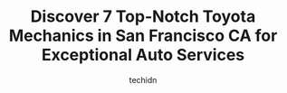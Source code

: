 ---
layout: ampstory
image: https://images.unsplash.com/photo-1539788816080-8bdd722d8c22?ixlib=rb-4.0.3&ixid=MnwxMjA3fDB8MHxwaG90by1wYWdlfHx8fGVufDB8fHx8&auto=format&fit=crop&w=640&h=853&q=80
author: techidn
featured: false
description: If youre in need of trustworthy and skilled Toyota Mechanic in San Francisco CA, USA, youll be pleased to discover the 7 best Toyota Mechanic in town. Their expertise and commitment to cus
title: Discover 7 Top-Notch Toyota Mechanics in San Francisco CA for Exceptional Auto Services
cover:
   title: Discover 7 Top-Notch Toyota Mechanics in San Francisco CA for Exceptional Auto Services
   subtitle: Rickpate
   background: https://images.unsplash.com/photo-1539788816080-8bdd722d8c22?ixlib=rb-4.0.3&ixid=MnwxMjA3fDB8MHxwaG90by1wYWdlfHx8fGVufDB8fHx8&auto=format&fit=crop&w=640&h=853&q=80

pages: 
 - layout: thirds
   top: <h1>#1 San Francisco Toyota Certified Service Center</h1>
   bottom: "<p>Ive been waiting for a tire exchange using my Tire Insurance!!! But after 3 hours, they replace the tire but still waiting for the approval. I needed my car… so, the</p>"
   background: https://www.knot35.com/toplist/wp-content/uploads/2023/06/best-toyota-mechanic-1-in-san-francisco-ca-1685839823.jpeg
   backgroundblur: true
 - layout: thirds
   top: <h1>#2 Automotive Clinic</h1>
   bottom: "<p>2035 Divisadero St, San Francisco, CA 94115, United States</p>"
   background: https://www.knot35.com/toplist/wp-content/uploads/2023/06/best-toyota-mechanic-2-in-san-francisco-ca-1685839824.jpeg
   cta:
      link: https://www.knot35.com/toplist/discover-7-top-notch-toyota-mechanics-in-san-francisco-ca-for-exceptional-auto-services/
      text: Discover 7 Top-Notch Toyota Mechanics in San Francisco CA for Exceptional Auto Services
 - layout: thirds
   top: <h1>#3 San Francisco Toyota Certified Service Center</h1>
   bottom: "<p>1608 Van Ness Ave, San Francisco, CA 94109, United States</p>"
   background: https://www.knot35.com/toplist/wp-content/uploads/2023/06/best-toyota-mechanic-3-in-san-francisco-ca-1685839824.jpeg
   cta:
      link: https://www.knot35.com/toplist/discover-7-top-notch-toyota-mechanics-in-san-francisco-ca-for-exceptional-auto-services/
      text: Discover 7 Top-Notch Toyota Mechanics in San Francisco CA for Exceptional Auto Services
 - layout: thirds
   top: <h1>#4 San Francisco Toyota</h1>
   bottom: "<p>1701 Van Ness Ave, San Francisco, CA 94109, United States</p>"
   background: https://images.unsplash.com/photo-1522441815192-d9f04eb0615c?ixlib=rb-4.0.3&ixid=MnwxMjA3fDB8MHxwaG90by1wYWdlfHx8fGVufDB8fHx8&auto=format&fit=crop&w=640&h=853&q=80
   cta:
      link: https://www.knot35.com/toplist/discover-7-top-notch-toyota-mechanics-in-san-francisco-ca-for-exceptional-auto-services/
      text: Discover 7 Top-Notch Toyota Mechanics in San Francisco CA for Exceptional Auto Services
 - layout: thirds
   top: <h1>#5 T-21 Auto Services and Repairs Inc</h1>
   bottom: "<p>4049 3rd St, San Francisco, CA 94124, United States</p>"
   background: https://images.unsplash.com/photo-1595364397663-fca4f075d796?ixlib=rb-4.0.3&ixid=MnwxMjA3fDB8MHxwaG90by1wYWdlfHx8fGVufDB8fHx8&auto=format&fit=crop&w=640&h=853&q=80
   cta:
      link: https://www.knot35.com/toplist/discover-7-top-notch-toyota-mechanics-in-san-francisco-ca-for-exceptional-auto-services/
      text: Discover 7 Top-Notch Toyota Mechanics in San Francisco CA for Exceptional Auto Services
 - layout: thirds
   top: <h1>#6 Toy Shop</h1>
   bottom: "<p>4818 Geary Blvd, San Francisco, CA 94118, United States</p>"
   background: https://images.unsplash.com/photo-1496096265110-f83ad7f96608?ixlib=rb-4.0.3&ixid=MnwxMjA3fDB8MHxwaG90by1wYWdlfHx8fGVufDB8fHx8&auto=format&fit=crop&w=640&h=853&q=80
   cta:
      link: https://www.knot35.com/toplist/discover-7-top-notch-toyota-mechanics-in-san-francisco-ca-for-exceptional-auto-services/
      text: Discover 7 Top-Notch Toyota Mechanics in San Francisco CA for Exceptional Auto Services
 - layout: thirds
   top: <h1>#7 Hybrid Repair - Auto Collision and general mechanic (hybrid, electric and regular)</h1>
   bottom: "<p>2330 Lane St, San Francisco, CA 94124, United States</p>"
   background: https://images.unsplash.com/photo-1533735380053-eb8d0759b24a?ixlib=rb-4.0.3&ixid=MnwxMjA3fDB8MHxwaG90by1wYWdlfHx8fGVufDB8fHx8&auto=format&fit=crop&w=640&h=853&q=80
   cta:
      link: https://www.knot35.com/toplist/discover-7-top-notch-toyota-mechanics-in-san-francisco-ca-for-exceptional-auto-services/
      text: Discover 7 Top-Notch Toyota Mechanics in San Francisco CA for Exceptional Auto Services
 - layout: thirds
   middle: Continue reading...
   background: https://images.unsplash.com/photo-1534312527009-56c7016453e6?ixlib=rb-4.0.3&ixid=MnwxMjA3fDB8MHxwaG90by1wYWdlfHx8fGVufDB8fHx8&auto=format&fit=crop&w=640&h=853&q=80
   cta:
      link: https://www.knot35.com/toplist/discover-7-top-notch-toyota-mechanics-in-san-francisco-ca-for-exceptional-auto-services/
      text: Discover 7 Top-Notch Toyota Mechanics in San Francisco CA for Exceptional Auto Services
      
---